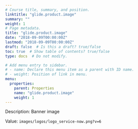 ```yaml
---
# Course title, summary, and position.
linktitle: "glide.product.image"
summary: ""
weight: 1
# Page metadata.
title: "glide.product.image"
date: "2018-09-09T00:00:00Z"
lastmod: "2018-09-09T00:00:00Z"
draft: false  # Is this a draft? true/false
toc: true  # Show table of contents? true/false
type: docs  # Do not modify.

# Add menu entry to sidebar.
# - name: Declare this menu item as a parent with ID name.
# - weight: Position of link in menu.
menu:
  properties:
    parent: Properties
    name: "glide.product.image"
    weight: 1
---
```


Description: Banner image


Value: `images/logos/logo_service-now.png?v=6`